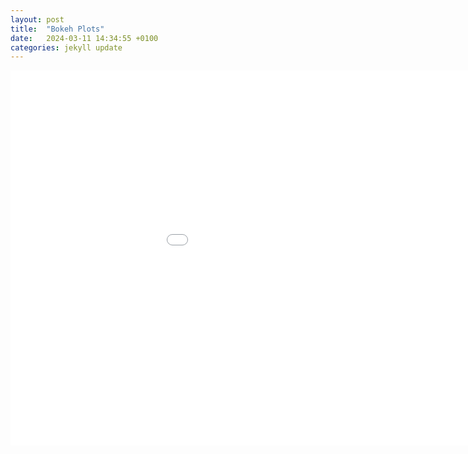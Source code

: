 ```yaml
---
layout: post
title:  "Bokeh Plots"
date:   2024-03-11 14:34:55 +0100
categories: jekyll update
---
```


<embed 
       type="text/html" 
       src="periodic.html"
       width="1100"
       height="600"
       >
</embed>
